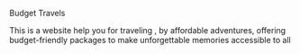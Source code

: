 Budget Travels

This is a website help you for traveling , by affordable adventures, offering budget-friendly
            packages to make unforgettable memories accessible to all
